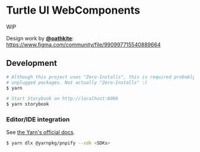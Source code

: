 # Turtle UI WebComponents

WIP

Design work by [**@oathkite**](https://github.com/oathkite): <https://www.figma.com/community/file/990997715540889664>

## Development

```sh
# Although this project uses "Zero-Installs", this is required probably due to
# unplugged packages. Not actually "Zero-Installs" :(
$ yarn

# Start Storybook on http://localhost:6006
$ yarn storybook
```

### Editor/IDE integration

See [the Yarn's official docs](https://yarnpkg.com/getting-started/editor-sdks).

```sh
$ yarn dlx @yarnpkg/pnpify --sdk <SDKs>
```
